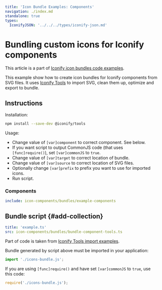 ```yaml
title: 'Icon Bundle Examples: Components'
navigation: ./index.md
standalone: true
types:
  IconifyJSON: '../../../types/iconify-json.md'
```

# Bundling custom icons for Iconify components

This article is a part of [Iconify icon bundles code examples](./index.md).

This example show how to create icon bundles for Iconify components from SVG files. It uses [Iconify Tools](../../../tools/tools2/index.md) to import SVG, clean them up, optimize and export to bundle.

## Instructions

Installation:

```bash
npm install --save-dev @iconify/tools
```

Usage:

- Change value of `[var]component` to correct component. See below.
- If you want script to output CommonJS code (that uses `[func]require()`), set `[var]commonJS` to `true`.
- Change value of `[var]target` to correct location of bundle.
- Change value of `[var]source` to correct location of SVG files.
- Optionally change `[var]prefix` to prefix you want to use for imported icons.
- Run script.

### Components

```yaml
include: icon-components/bundles/example-components
```

## Bundle script {#add-collection}

```yaml
title: 'example.ts'
src: icon-components/bundles/bundle-component-tools.ts
```

Part of code is taken from [Iconify Tools import examples](../../../tools/tools2/examples/import-mdi.md).

Bundle generated by script above must be imported in your application:

```js
import './icons-bundle.js';
```

If you are using `[func]require()` and have set `[var]commonJS` to `true`, use this code:

```js
require('./icons-bundle.js');
```
